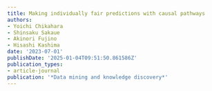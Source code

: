 ```yaml
---
title: Making individually fair predictions with causal pathways
authors:
- Yoichi Chikahara
- Shinsaku Sakaue
- Akinori Fujino
- Hisashi Kashima
date: '2023-07-01'
publishDate: '2025-01-04T09:51:50.861586Z'
publication_types:
- article-journal
publication: '*Data mining and knowledge discovery*'
---
```

